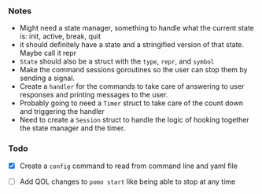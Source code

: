 ### Notes

- Might need a state manager, something to handle what the current state is: init, active, break, quit
- it should definitely have a state and a stringified version of that state. Maybe call it repr
- `State` should also be a struct with the `type`, `repr`, and `symbol`
- Make the command sessions goroutines so the user can stop them by sending a signal.
- Create a `handler` for the commands to take care of answering to user responses and printing messages to the user.
- Probably going to need a `Timer` struct to take care of the count down and triggering the handler
- Need to create a `Session` struct to handle the logic of hooking together the state manager and the timer.

### Todo

- [x] Create a `config` command to read from command line and yaml file
- [ ] Add QOL changes to `pomo start` like being able to stop at any time

